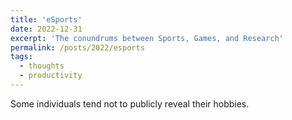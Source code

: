 ```yaml
---
title: 'eSports'
date: 2022-12-31
excerpt: 'The conundrums between Sports, Games, and Research'
permalink: /posts/2022/esports
tags:
  - thoughts
  - productivity
---
```


Some individuals tend not to publicly reveal their hobbies.